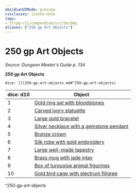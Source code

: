 ```yaml
---
obsidianUIMode: preview
cssclasses: json5e-note
tags:
- ttrpg-cli/compendium/src/5e/dmg
aliases: ["250 gp Art Objects"]
---
```

# 250 gp Art Objects
*Source: Dungeon Master's Guide p. 134* 

**250 gp Art Objects**

`dice: [](250-gp-art-objects.md#^250-gp-art-objects)`

| dice: d10 | Object |
|-----------|--------|
| 1 | [Gold ring set with bloodstones](/CLI/items/gold-ring-set-with-bloodstones.md) |
| 2 | [Carved ivory statuette](/CLI/items/carved-ivory-statuette.md) |
| 3 | [Large gold bracelet](/CLI/items/large-gold-bracelet.md) |
| 4 | [Silver necklace with a gemstone pendant](/CLI/items/silver-necklace-with-a-gemstone-pendant.md) |
| 5 | [Bronze crown](/CLI/items/bronze-crown.md) |
| 6 | [Silk robe with gold embroidery](/CLI/items/silk-robe-with-gold-embroidery.md) |
| 7 | [Large well-made tapestry](/CLI/items/large-well-made-tapestry.md) |
| 8 | [Brass mug with jade inlay](/CLI/items/brass-mug-with-jade-inlay.md) |
| 9 | [Box of turquoise animal figurines](/CLI/items/box-of-turquoise-animal-figurines.md) |
| 10 | [Gold bird cage with electrum filigree](/CLI/items/gold-bird-cage-with-electrum-filigree.md) |
^250-gp-art-objects